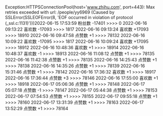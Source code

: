 Exception:HTTPSConnectionPool(host='www.zhihu.com', port=443): Max retries exceeded with url: /people/yy6969 (Caused by SSLError(SSLEOFError(8, 'EOF occurred in violation of protocol (_ssl.c:1131)')))2022-06-15  17:53:59   粉丝数 -17401 >>>> 0
2022-06-16  09:13:22   喜欢数 -17093 >>>> 1817
2022-06-16  09:13:24   喜欢数 +17093 >>>> 18910
2022-06-16  09:47:58   点赞数 +1 >>>> 78132
2022-06-16  10:09:22   喜欢数 -17095 >>>> 1817
2022-06-16  10:09:24   喜欢数 +17095 >>>> 18912
2022-06-16  10:48:36   喜欢数 +1 >>>> 18914
2022-06-16  10:48:37   喜欢数 -1 >>>> 18913
2022-06-16  11:08:12   点赞数 +1 >>>> 78135
2022-06-16  11:42:38   点赞数 +1 >>>> 78135
2022-06-16  14:25:43   点赞数 +1 >>>> 78138
2022-06-16  14:35:26   点赞数 +1 >>>> 78139
2022-06-16  15:31:46   点赞数 +1 >>>> 78142
2022-06-16  17:36:32   喜欢数 +1 >>>> 18917
2022-06-16  17:36:44   点赞数 +3 >>>> 78146
2022-06-16  17:55:00   喜欢数 +1 >>>> 18918
2022-06-17  05:06:36   点赞数 +1 >>>> 78148
2022-06-17  05:07:18   点赞数 -1 >>>> 78147
2022-06-17  05:44:38   点赞数 +1 >>>> 78153
2022-06-17  07:54:53   点赞数 +1 >>>> 78155
2022-06-17  09:55:18   点赞数 +1 >>>> 78160
2022-06-17  13:31:39   点赞数 +1 >>>> 78163
2022-06-17  13:52:29   点赞数 +1 >>>> 78164

